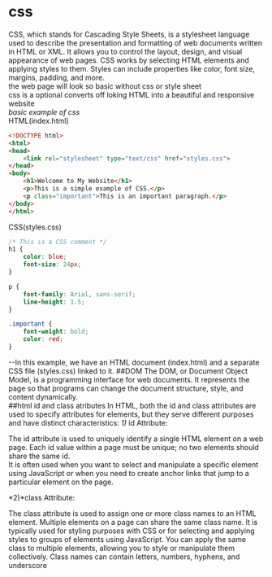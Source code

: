 # css
CSS, which stands for Cascading Style Sheets, is a stylesheet language used to describe the presentation and formatting of web documents written in HTML or XML. It allows you to control the layout, design, and visual appearance of web pages. CSS works by selecting HTML elements and applying styles to them. Styles can include properties like color, font size, margins, padding, and more.  
the web page will look so basic without css or style sheet  
css is a optional converts off loking HTML into a  beautiful and responsive website  
*basic example of css*  
HTML(index.html)
```html
<!DOCTYPE html>
<html>
<head>
    <link rel="stylesheet" type="text/css" href="styles.css">
</head>
<body>
    <h1>Welcome to My Website</h1>
    <p>This is a simple example of CSS.</p>
    <p class="important">This is an important paragraph.</p>
</body>
</html>
```
CSS(styles.css)
```css
/* This is a CSS comment */
h1 {
    color: blue;
    font-size: 24px;
}

p {
    font-family: Arial, sans-serif;
    line-height: 1.5;
}

.important {
    font-weight: bold;
    color: red;
}
```
--In this example, we have an HTML document (index.html) and a separate CSS file (styles.css) linked to it. 
##DOM
The DOM, or Document Object Model, is a programming interface for web documents. It represents the page so that programs can change the document structure, style, and content dynamically.  
##html id and class atributes
In HTML, both the id and class attributes are used to specify attributes for elements, but they serve different purposes and have distinct characteristics:
*1)* id Attribute:  

The id attribute is used to uniquely identify a single HTML element on a web page. Each id value within a page must be unique; no two elements should share the same id.  
It is often used when you want to select and manipulate a specific element using JavaScript or when you need to create anchor links that jump to a particular element on the page.  

*2)*class Attribute:

The class attribute is used to assign one or more class names to an HTML element. Multiple elements on a page can share the same class name.
It is typically used for styling purposes with CSS or for selecting and applying styles to groups of elements using JavaScript.
You can apply the same class to multiple elements, allowing you to style or manipulate them collectively.
Class names can contain letters, numbers, hyphens, and underscore
